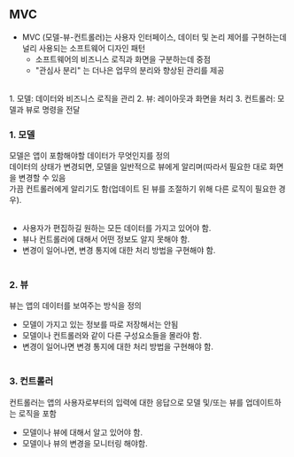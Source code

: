 ## MVC
- MVC (모델-뷰-컨트롤러)는 사용자 인터페이스, 데이터 및 논리 제어를 구현하는데 널리 사용되는 소프트웨어 디자인 패턴 <br>
  -  소프트웨어의 비즈니스 로직과 화면을 구분하는데 중점 <br>
  -  "관심사 분리" 는 더나은 업무의 분리와 향상된 관리를 제공 <br>
<br>
1. 모델: 데이터와 비즈니스 로직을 관리
2. 뷰: 레이아웃과 화면을 처리
3. 컨트롤러: 모델과 뷰로 명령을 전달

### 1. 모델
모델은 앱이 포함해야할 데이터가 무엇인지를 정의 <br> 
데이터의 상태가 변경되면, 모델을 일반적으로 뷰에게 알리며(따라서 필요한 대로 화면을 변경할 수 있음<br>
가끔 컨트롤러에게 알리기도 함(업데이트 된 뷰를 조절하기 위해 다른 로직이 필요한 경우).<br>
<br>
- 사용자가 편집하길 원하는 모든 데이터를 가지고 있어야 함.
- 뷰나 컨트롤러에 대해서 어떤 정보도 알지 못해야 함.
- 변경이 일어나면, 변경 통지에 대한 처리 방법을 구현해야 함.
<br><br>

### 2. 뷰
뷰는 앱의 데이터를 보여주는 방식을 정의
<br>
- 모델이 가지고 있는 정보를 따로 저장해서는 안됨
- 모델이나 컨트롤러와 같이 다른 구성요소들을 몰라야 함.
- 변경이 일어나면 변경 통지에 대한 처리 방법을 구현해야 함.
<br><br>

### 3. 컨트롤러
컨트롤러는 앱의 사용자로부터의 입력에 대한 응답으로 모델 및/또는 뷰를 업데이트하는 로직을 포함
<br>
- 모델이나 뷰에 대해서 알고 있어야 함.
- 모델이나 뷰의 변경을 모니터링 해야함.
<br><br>